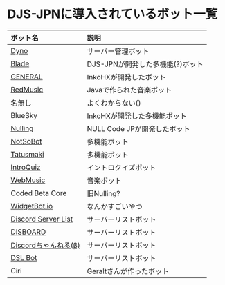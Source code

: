 # DJS-JPNに導入されているボット一覧  
| ボット名 | 説明 |
| :-- | :-- |
| [Dyno](https://www.dynobot.net/) | サーバー管理ボット |
| [Blade](https://github.com/DJS-JPN/Blade) | DJS-JPNが開発した多機能(?)ボット |
| [GENERAL](https://general.inkohx.xyz) | InkoHXが開発したボット |
| [RedMusic](https://github.com/jagrosh/MusicBot) | Javaで作られた音楽ボット |
| 名無し | よくわからない() |
| BlueSky | InkoHXが開発した多機能ボット |
| [Nulling](https://github.com/NULL-Coding/Nulling) | NULL Code JPが開発したボット |
| [NotSoBot](https://mods.nyc/help) | 多機能ボット |
| [Tatusmaki](https://tatsumaki.xyz/) | 多機能ボット |
| [IntroQuiz](https://github.com/DJS-JPN/IntroQuiz) | イントロクイズボット |
| [WebMusic](https://github.com/IntegratedDevelopmentGroup/WebMusicBot) | 音楽ボット |
| Coded Beta Core | 旧Nulling? |
| [WidgetBot.io](https://widgetbot.io/) | なんかすごいやつ |
| [Discord Server List](https://discordbots.org/servers) | サーバーリストボット |
| [DISBOARD](https://disboard.org) | サーバーリストボット |
| [Discordちゃんねる(β)](https://discha.net/) | サーバーリストボット |
| [DSL Bot](https://discord.sl) | サーバーリストボット |
| Ciri | Geraltさんが作ったボット |
